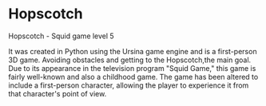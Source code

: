 # Hopscotch
Hopscotch - Squid game level 5

It was created in Python using the Ursina game engine and is a first-person 3D game. Avoiding obstacles and getting to the Hopscotch,the main goal. Due to its appearance in the television program "Squid Game," this game is fairly well-known and also a childhood game. The game has been altered to include a first-person character, allowing the player to experience it from that character's point of view.

